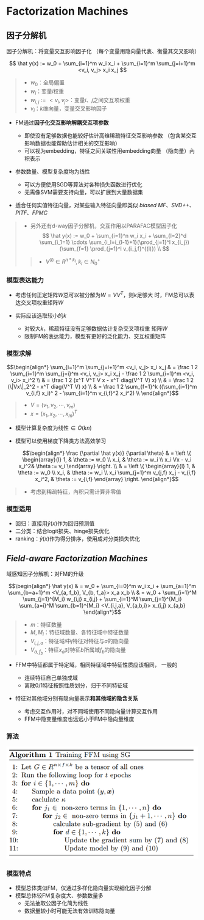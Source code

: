 #	Factorization Machines

##	因子分解机

因子分解机：将变量交互影响因子化
（每个变量用隐向量代表、衡量其交叉影响）

$$
\hat y(x) := w_0 + \sum_{i=1}^m w_i x_i + \sum_{i=1}^m
	\sum_{j=i+1}^m <v_i, v_j> x_i x_j
$$

> - $w_0$：全局偏置
> - $w_i$：变量$i$权重
> - $w_{i,j} := <v_i, v_j>$：变量$i$、$j$之间交互项权重
> - $v_i$：$k$维向量，变量交叉影响因子

-	FM通过**因子化交互影响解耦交互项参数**
	-	即使没有足够数据也能较好估计高维稀疏特征交互影响参数
		（包含某交互影响数据也能帮助估计相关的交互影响）
	-	可以视为embedding，特征之间关联性用embedding向量
		（隐向量）內积表示

-	参数数量、模型复杂度均为线性
	-	可以方便使用SGD等算法对各种损失函数进行优化
	-	无需像SVM需要支持向量，可以扩展到大量数据集

-	适合任何实值特征向量，对某些输入特征向量即类似
	*biased MF*、*SVD++*、*PITF*、*FPMC*

> - 另外还有d-way因子分解机，交互作用以PARAFAC模型因子化
	$$
	\hat y(x) := w_0 + \sum_{i=1}^n w_i x_i + \sum_{l=2}^d \sum_{i_1=1}
		\cdots \sum_{i_l=i_{l-1}+1}(\prod_{j=1}^l x_{i_j})
		(\sum_{f=1} \prod_{j=1}^l v_{i_j,f}^{(l)}) \\
	$$
> > -	$V^{(l)} \in R^{n * k_l}, k_l \in N_0^{+}$

###	模型表达能力

-	考虑任何正定矩阵$W$总可以被分解为$W=V V^T$，则$k$足够大
	时，FM总可以表达交叉项权重矩阵$W$

-	实际应该选取较小的$k$
	-	对较大$k$，稀疏特征没有足够数据估计复杂交叉项权重
		矩阵$W$
	-	限制FM的表达能力，模型有更好的泛化能力、交互权重矩阵

###	模型求解

$$\begin{align*}
\sum_{i=1}^m \sum_{j=i+1}^m <v_i, v_j> x_i x_j & = 
	\frac 1 2 \sum_{i=1}^m \sum_{j=i}^m <v_i, v_j> x_i x_j -
	\frac 1 2 \sum_{i=1}^m <v_i, v_i> x_i^2 \\
& = \frac 1 2 (x^T V^T V x - x^T diag(V^T V) x) \\
& = \frac 1 2 (\|Vx\|_2^2 - x^T diag(V^T V) x) \\
& = \frac 1 2 \sum_{f=1}^k ((\sum_{i=1}^m v_{i,f} x_i)^ 2
	- \sum_{i=1}^m v_{i,f}^2 x_i^2) \\
\end{align*}$$

> - $V = (v_1, v_2, \cdots, v_m)$
> - $x = (x_1, x_2, \cdots, x_m)^T$

-	模型计算复杂度为线性$\in O(kn)$

-	模型可以使用梯度下降类方法高效学习

	$$\begin{align*}
	\frac {\partial \hat y(x)} {\partial \theta} & = \left \{
		\begin{array}{l}
			1, & \theta := w_0 \\
			x_i, & \theta := w_i \\
			x_i Vx - v_i x_i^2& \theta := v_i
		\end{array} \right. \\
	& = \left \{ \begin{array}{l}
			1, & \theta := w_0 \\
			x_i, & \theta := w_i \\
			x_i \sum_{j=1}^m v_{j,f} x_j - v_{i,f} x_i^2,
				& \theta := v_{i,f}
		\end{array} \right.
	\end{align*}$$

> - 考虑到稀疏特征，內积只需计算非零值

###	模型适用

-	回归：直接用$\hat y(x)$作为回归预测值
-	二分类：结合logit损失、hinge损失优化
-	ranking：$\hat y(x)$作为得分排序，使用成对分类损失优化

##	*Field-aware Factorization Machines*

域感知因子分解机：对FM的升级

$$\begin{align*}
\hat y(x) & = w_0 + \sum_{i=0}^m w_i x_i + \sum_{a=1}^m
	\sum_{b=a+1}^m <V_{a, f_b}, V_{b, f_a}> x_a x_b \\
& = w_0 + \sum_{i=1}^M \sum_{j=1}^{M_i} w_{i,j} x_{i,j} +
	\sum_{i=1}^M \sum_{j=1}^{M_i} \sum_{a=i}^M \sum_{b=1}^{M_i}
	<V_{i,j,a}, V_{a,b,i}> x_{i,j} x_{a,b}
\end{align*}$$

> - $m$：特征数量
> - $M, M_i$：特征域数量、各特征域中特征数量
> - $V_{i,j,a}$：特征域$i$中$j$特征对特征与$a$的隐向量
> - $V_{a, f_b}$：特征$x_a$对特征$b$所属域$f_b$的隐向量

-	FFM中特征都属于特定域，相同特征域中特征性质应该相同，
	一般的
	-	连续特征自己单独成域
	-	离散0/1特征按照性质划分，归于不同特征域

-	特征对其他域分别有隐向量表示**和其他域的隐含关系**
	-	考虑交互作用时，对不同域使用不同隐向量计算交互作用
	-	FFM中隐变量维度也远远小于FM中隐向量维度

###	算法

![ffm_steps](imgs/ffm_steps.png)

###	模型特点

-	模型总体类似FM，仅通过多样化隐向量实现细化因子分解
-	模型总体较FM复杂度大、参数数量多
	-	无法抽取公因子化简为线性
	-	数据量较小时可能无法有效训练隐向量

